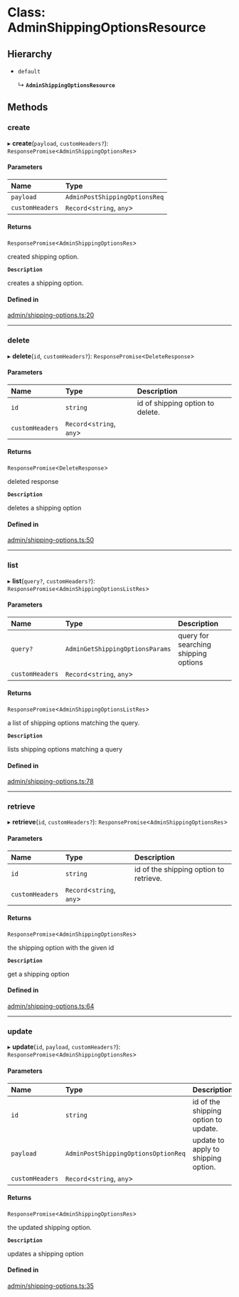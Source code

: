 # Class: AdminShippingOptionsResource

## Hierarchy

- `default`

  ↳ **`AdminShippingOptionsResource`**

## Methods

### create

▸ **create**(`payload`, `customHeaders?`): `ResponsePromise`<`AdminShippingOptionsRes`\>

#### Parameters

| Name | Type |
| :------ | :------ |
| `payload` | `AdminPostShippingOptionsReq` |
| `customHeaders` | `Record`<`string`, `any`\> |

#### Returns

`ResponsePromise`<`AdminShippingOptionsRes`\>

created shipping option.

**`Description`**

creates a shipping option.

#### Defined in

[admin/shipping-options.ts:20](https://github.com/medusajs/medusa/blob/418ff2a33/packages/medusa-js/src/resources/admin/shipping-options.ts#L20)

___

### delete

▸ **delete**(`id`, `customHeaders?`): `ResponsePromise`<`DeleteResponse`\>

#### Parameters

| Name | Type | Description |
| :------ | :------ | :------ |
| `id` | `string` | id of shipping option to delete. |
| `customHeaders` | `Record`<`string`, `any`\> |  |

#### Returns

`ResponsePromise`<`DeleteResponse`\>

deleted response

**`Description`**

deletes a shipping option

#### Defined in

[admin/shipping-options.ts:50](https://github.com/medusajs/medusa/blob/418ff2a33/packages/medusa-js/src/resources/admin/shipping-options.ts#L50)

___

### list

▸ **list**(`query?`, `customHeaders?`): `ResponsePromise`<`AdminShippingOptionsListRes`\>

#### Parameters

| Name | Type | Description |
| :------ | :------ | :------ |
| `query?` | `AdminGetShippingOptionsParams` | query for searching shipping options |
| `customHeaders` | `Record`<`string`, `any`\> |  |

#### Returns

`ResponsePromise`<`AdminShippingOptionsListRes`\>

a list of shipping options matching the query.

**`Description`**

lists shipping options matching a query

#### Defined in

[admin/shipping-options.ts:78](https://github.com/medusajs/medusa/blob/418ff2a33/packages/medusa-js/src/resources/admin/shipping-options.ts#L78)

___

### retrieve

▸ **retrieve**(`id`, `customHeaders?`): `ResponsePromise`<`AdminShippingOptionsRes`\>

#### Parameters

| Name | Type | Description |
| :------ | :------ | :------ |
| `id` | `string` | id of the shipping option to retrieve. |
| `customHeaders` | `Record`<`string`, `any`\> |  |

#### Returns

`ResponsePromise`<`AdminShippingOptionsRes`\>

the shipping option with the given id

**`Description`**

get a shipping option

#### Defined in

[admin/shipping-options.ts:64](https://github.com/medusajs/medusa/blob/418ff2a33/packages/medusa-js/src/resources/admin/shipping-options.ts#L64)

___

### update

▸ **update**(`id`, `payload`, `customHeaders?`): `ResponsePromise`<`AdminShippingOptionsRes`\>

#### Parameters

| Name | Type | Description |
| :------ | :------ | :------ |
| `id` | `string` | id of the shipping option to update. |
| `payload` | `AdminPostShippingOptionsOptionReq` | update to apply to shipping option. |
| `customHeaders` | `Record`<`string`, `any`\> |  |

#### Returns

`ResponsePromise`<`AdminShippingOptionsRes`\>

the updated shipping option.

**`Description`**

updates a shipping option

#### Defined in

[admin/shipping-options.ts:35](https://github.com/medusajs/medusa/blob/418ff2a33/packages/medusa-js/src/resources/admin/shipping-options.ts#L35)
